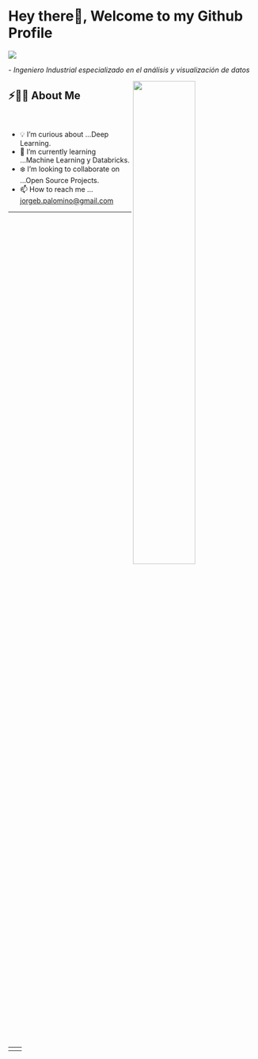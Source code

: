 # Hey there👋, Welcome to my Github Profile

<img src="https://readme-typing-svg.herokuapp.com?font=Architects+Daughter&color=22EBF7&size=25&center=false&lines=hey!+its+Jorge;Data+Analyst...;Data+Science+Enthusiast...;Active+Open+Source+Contributor..."/>
 
 <p>- <i>Ingeniero Industrial especializado en el análisis y visualización de datos</i></p>


<img src="https://user-images.githubusercontent.com/89788120/167628634-549d2bdd-609e-4275-85af-1e1974da64ca.gif" width="50%" align="right" />

## ⚡🙋‍♂️ About Me

</br>

- 💡 I’m curious about ...Deep Learning.
- 📖 I’m currently learning ...Machine Learning y Databricks.
- ❄️ I’m looking to collaborate on ...Open Source Projects.
- 📫 How to reach me ... jorgeb.palomino@gmail.com

<hr>

<!--
**JorgePalominoC/JorgePalominoC** is a ✨ _special_ ✨ repository because its `README.md` (this file) appears on your GitHub profile.

--->


</br>


<table width="100%" >

 <tr>
    <td width="60%">

